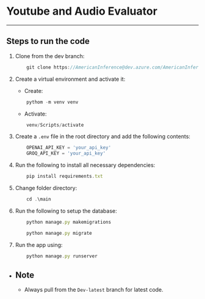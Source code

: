 # **Youtube and Audio Evaluator**
<hr>

## Steps to run the code

1. Clone from the dev branch:
    ```javascript
        git clone https://AmericanInference@dev.azure.com/AmericanInference/YouTube%20and%20Audio%20Evaluator/_git/YouTube%20and%20Audio%20Evaluator
    ```
2. Create a virtual environment and activate it:
    - Create:

    ```javascript
        pythom -m venv venv
    ```
    - Activate:
    
    ```javascript
        venv/Scripts/activate
    ```
3. Create a ```.env``` file in the root directory and add the following contents:

    ```javascript
        OPENAI_API_KEY = 'your_api_key'
        GROQ_API_KEY = 'your_api_key'
    ```
4. Run the following to install all necessary dependencies:
    ```javascript
        pip install requirements.txt
    ```
5. Change folder directory:
    ```javascript
        cd .\main 
    ```
6. Run the following to setup the database:
    ```javascript
        python manage.py makemigrations
    ```
    ```javascript
        python manage.py migrate
    ```
7. Run the app using:
    ```javascript
        python manage.py runserver
    ```
- ## Note
    * Always pull from the ```Dev-latest``` branch for latest code.